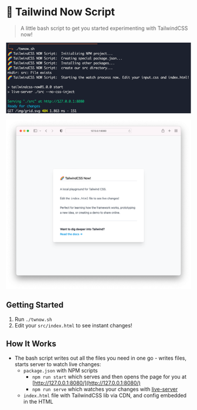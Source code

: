 # 🌈  Tailwind Now Script

> A little bash script to get you started experimenting with TailwindCSS now!

![CLI Output](./screenshots/cli-output.png "CLI Output")

![Start Page](./screenshots/start-page.png "Start Page")

## Getting Started

1. Run `./twnow.sh`
2. Edit your `src/index.html` to see instant changes!

## How It Works

* The bash script writes out all the files you need in one go - writes files, starts server to watch live changes:
  * `package.json` with NPM scripts
    * `npm run start` which serves and then opens the page for you at [http://127.0.0.1:8080/](http://127.0.0.1:8080/)
    * `npm run serve` which watches your changes with [live-server](https://github.com/compodoc/live-server)
  * `index.html` file with TailwindCSS lib via CDN, and config embedded in the HTML
